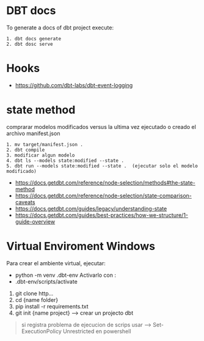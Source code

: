 # DBT docs

To generate a docs of dbt project execute:

    1. dbt docs generate
    2. dbt dosc serve

# Hooks

- https://github.com/dbt-labs/dbt-event-logging


# state method<br>
comprarar modelos modificados versus la ultima vez ejecutado o creado el archivo manifest.json

    1. mv target/manifest.json .
    2. dbt compile
    3. modificar algun modelo
    4. dbt ls --models state:modified --state .
    5. dbt run --models state:modified --state .  (ejecutar solo el modelo modificado)


- https://docs.getdbt.com/reference/node-selection/methods#the-state-method
- https://docs.getdbt.com/reference/node-selection/state-comparison-caveats
- https://docs.getdbt.com/guides/legacy/understanding-state
- https://docs.getdbt.com/guides/best-practices/how-we-structure/1-guide-overview


# Virtual Enviroment Windows

Para crear el ambiente virtual, ejecutar:
- python -m venv .dbt-env
Activarlo con :
- .dbt-env/scripts/activate

1. git clone http...
2. cd {name folder}
3. pip install -r requirements.txt
4. git init {name project} --> crear un projecto dbt

> si registra problema de ejecucion de scrips usar --> Set-ExecutionPolicy Unrestricted en powershell